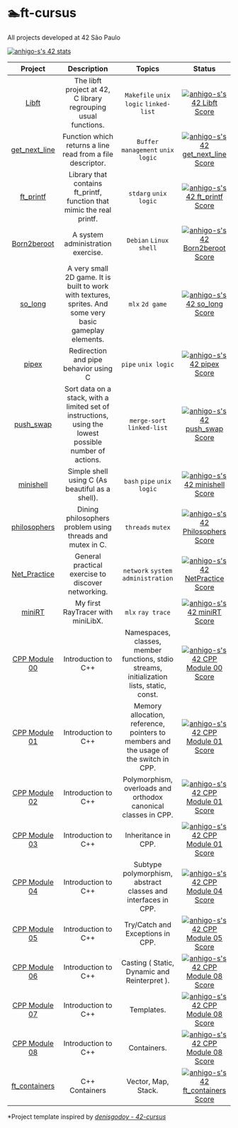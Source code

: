 # 🏊ft-cursus

All projects developed at 42 São Paulo

[![anhigo-s's 42 stats](https://badge42.vercel.app/api/v2/cl1mzhqsg000609lex2an5jr4/stats?cursusId=21&coalitionId=piscine)](https://github.com/JaeSeoKim/badge42)


| Project | Description | Topics |Status |
|:----------:|:-------:|:-------:|:-------:|
| [Libft](https://github.com/andersonhsporto/ft-libft) | The libft project at 42, C library regrouping usual functions.  |`Makefile` `unix logic` `linked-list` | [![anhigo-s's 42 Libft Score](https://badge42.vercel.app/api/v2/cl1mzhqsg000609lex2an5jr4/project/2264343)](https://github.com/JaeSeoKim/badge42) |
| [get_next_line](https://github.com/andersonhsporto/ft-get-next-line) | Function which returns a line read from a file descriptor.  |`Buffer management` `unix logic` | [![anhigo-s's 42 get_next_line Score](https://badge42.vercel.app/api/v2/cl1mzhqsg000609lex2an5jr4/project/2291498)](https://github.com/JaeSeoKim/badge42) |
| [ft_printf](https://github.com/andersonhsporto/ft-printf) | Library that contains ft_printf, function that mimic the real printf.  |`stdarg` `unix logic` | [![anhigo-s's 42 ft_printf Score](https://badge42.vercel.app/api/v2/cl1mzhqsg000609lex2an5jr4/project/2317434)](https://github.com/JaeSeoKim/badge42) |
| [Born2beroot](https://github.com/andersonhsporto/ft-Born2beroot) | A system administration exercise.  |`Debian` `Linux` `shell` | [![anhigo-s's 42 Born2beroot Score](https://badge42.vercel.app/api/v2/cl1mzhqsg000609lex2an5jr4/project/2339536)](https://github.com/JaeSeoKim/badge42)|
| [so_long](https://github.com/andersonhsporto/ft-so_long) | A very small 2D game. It is built to work with textures, sprites. And some very basic gameplay elements.   |`mlx` `2d game` | [![anhigo-s's 42 so_long Score](https://badge42.vercel.app/api/v2/cl1mzhqsg000609lex2an5jr4/project/2362357)](https://github.com/JaeSeoKim/badge42)|
| [pipex](https://github.com/andersonhsporto/ft-pipex) | Redirection and pipe behavior using C   | `pipe` `unix logic` | [![anhigo-s's 42 pipex Score](https://badge42.vercel.app/api/v2/cl1mzhqsg000609lex2an5jr4/project/2398409)](https://github.com/JaeSeoKim/badge42)|
| [push_swap](https://github.com/andersonhsporto/ft-push-swap) | Sort data on a stack, with a limited set of instructions, using the lowest possible number of actions.  | `merge-sort` `linked-list` | [![anhigo-s's 42 push_swap Score](https://badge42.vercel.app/api/v2/cl1mzhqsg000609lex2an5jr4/project/2440374)](https://github.com/JaeSeoKim/badge42)|
| [minishell](https://github.com/andersonhsporto/ft-minishell-ht) | Simple shell using C (As beautiful as a shell).   | `bash` `pipe` `unix logic` | [![anhigo-s's 42 minishell Score](https://badge42.vercel.app/api/v2/cl1mzhqsg000609lex2an5jr4/project/2457507)](https://github.com/JaeSeoKim/badge42)|
| [philosophers](https://github.com/andersonhsporto/ft-philosophers) | Dining philosophers problem using threads and mutex in C.   | `threads` `mutex` | [![anhigo-s's 42 Philosophers Score](https://badge42.vercel.app/api/v2/cl1mzhqsg000609lex2an5jr4/project/2535873)](https://github.com/JaeSeoKim/badge42)|
| [Net_Practice](https://github.com/andersonhsporto/ft-Net_Practice) | General practical exercise to discover networking.   | `network` `system administration` | [![anhigo-s's 42 NetPractice Score](https://badge42.vercel.app/api/v2/cl1mzhqsg000609lex2an5jr4/project/2547474)](https://github.com/JaeSeoKim/badge42)|
| [miniRT](https://github.com/andersonhsporto/ft-miniRT) | My first RayTracer with miniLibX.   | `mlx` `ray trace` | [![anhigo-s's 42 miniRT Score](https://badge42.vercel.app/api/v2/cl1mzhqsg000609lex2an5jr4/project/2556166)](https://github.com/JaeSeoKim/badge42)|
| [CPP Module 00](https://github.com/andersonhsporto/CPP_piscine/tree/main/0_module) | Introduction to C++  | Namespaces, classes, member functions, stdio streams, initialization lists, static, const. | [![anhigo-s's 42 CPP Module 00 Score](https://badge42.vercel.app/api/v2/cl1mzhqsg000609lex2an5jr4/project/2706423)](https://github.com/JaeSeoKim/badge42)|
| [CPP Module 01](https://github.com/andersonhsporto/CPP_piscine/tree/main/1_module) | Introduction to C++  | Memory allocation, reference, pointers to members and the usage of the switch in CPP. | [![anhigo-s's 42 CPP Module 01 Score](https://badge42.vercel.app/api/v2/cl1mzhqsg000609lex2an5jr4/project/2720458)](https://github.com/JaeSeoKim/badge42) |
| [CPP Module 02](https://github.com/andersonhsporto/CPP_piscine/tree/main/2_module) | Introduction to C++  | Polymorphism, overloads and orthodox canonical classes in CPP. | [![anhigo-s's 42 CPP Module 01 Score](https://badge42.vercel.app/api/v2/cl1mzhqsg000609lex2an5jr4/project/2720458)](https://github.com/JaeSeoKim/badge42) |
| [CPP Module 03](https://github.com/andersonhsporto/CPP_piscine/tree/main/3_module) | Introduction to C++  |  Inheritance in CPP.  | [![anhigo-s's 42 CPP Module 01 Score](https://badge42.vercel.app/api/v2/cl1mzhqsg000609lex2an5jr4/project/2720458)](https://github.com/JaeSeoKim/badge42) |
| [CPP Module 04](https://github.com/andersonhsporto/CPP_piscine/tree/main/4_module) | Introduction to C++  |  Subtype polymorphism, abstract classes and interfaces in CPP. | [![anhigo-s's 42 CPP Module 04 Score](https://badge42.vercel.app/api/v2/cl1mzhqsg000609lex2an5jr4/project/2759392)](https://github.com/JaeSeoKim/badge42) |
| [CPP Module 05](https://github.com/andersonhsporto/CPP_piscine/tree/main/5_module) | Introduction to C++  |   Try/Catch and Exceptions in CPP. | [![anhigo-s's 42 CPP Module 05 Score](https://badge42.vercel.app/api/v2/cl1mzhqsg000609lex2an5jr4/project/2825131)](https://github.com/JaeSeoKim/badge42)|
| [CPP Module 06](https://github.com/andersonhsporto/CPP_piscine/tree/main/6_module) | Introduction to C++  |   Casting ( Static, Dynamic and Reinterpret ). | [![anhigo-s's 42 CPP Module 08 Score](https://badge42.vercel.app/api/v2/cl1mzhqsg000609lex2an5jr4/project/2832039)](https://github.com/JaeSeoKim/badge42)
| [CPP Module 07](https://github.com/andersonhsporto/CPP_piscine/tree/main/7_module) | Introduction to C++  |   Templates. | [![anhigo-s's 42 CPP Module 08 Score](https://badge42.vercel.app/api/v2/cl1mzhqsg000609lex2an5jr4/project/2832039)](https://github.com/JaeSeoKim/badge42)
| [CPP Module 08](https://github.com/andersonhsporto/CPP_piscine/tree/main/8_module) | Introduction to C++  |   Containers. | [![anhigo-s's 42 CPP Module 08 Score](https://badge42.vercel.app/api/v2/cl1mzhqsg000609lex2an5jr4/project/2832039)](https://github.com/JaeSeoKim/badge42)
| [ft_containers](https://github.com/andersonhsporto/ft_containers) | C++ Containers  |   Vector, Map, Stack. | [![anhigo-s's 42 ft_containers Score](https://badge42.vercel.app/api/v2/cl1mzhqsg000609lex2an5jr4/project/2834296)](https://github.com/JaeSeoKim/badge42)


*Project template inspired by [<em>denisgodoy - 42-cursus</em>](https://github.com//denisgodoy/42-cursus/) 
